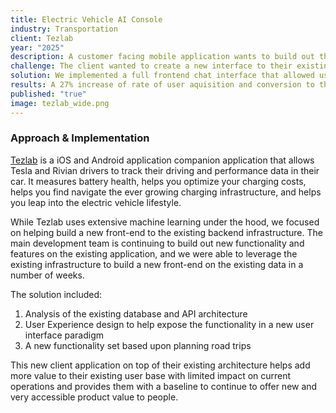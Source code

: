 ```yaml
---
title: Electric Vehicle AI Console
industry: Transportation
client: Tezlab
year: "2025"
description: A customer facing mobile application wants to build out their web and interactive experience allowing users to get easier access to their driving and charging data.
challenge: The client wanted to create a new interface to their existing data set that would let consumers ask deeper questions about their driving behavior and help optimize costs.
solution: We implemented a full frontend chat interface that allowed users to browse their existing data set as well as to be able to have conversations with their data and return visually rich results with custom user experience elements.
results: A 27% increase of rate of user aquisition and conversion to their paid offerings
published: "true"
image: tezlab_wide.png
---
```

### Approach & Implementation

[Tezlab](https://tezlabapp.com) is a iOS and Android application companion application that allows Tesla and Rivian drivers to track their driving and performance data in their car.  It measures battery health, helps you optimize your charging costs, helps you find navigate the ever growing charging infrastructure, and helps you leap into the electric vehicle lifestyle.

While Tezlab uses extensive machine learning under the hood, we focused on helping build a new front-end to the existing backend infrastructure.  The main development team is continuing to build out new functionality and features on the existing application, and we were able to leverage the existing infrastructure to build a new front-end on the existing data in a number of weeks.

The solution included:

1. Analysis of the existing database and API architecture 
2. User Experience design to help expose the functionality in a new user interface paradigm 
3. A new functionality set based upon planning road trips

This new client application on top of their existing architecture helps add more value to their existing user base with limited impact on current operations and provides them with a baseline to continue to offer new and very accessible product value to people.